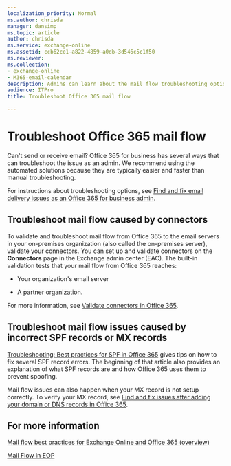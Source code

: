```yaml
---
localization_priority: Normal
ms.author: chrisda
manager: dansimp
ms.topic: article
author: chrisda
ms.service: exchange-online
ms.assetid: ccb62ce1-a822-4859-a0db-3d546c5c1f50
ms.reviewer: 
ms.collection: 
- exchange-online
- M365-email-calendar
description: Admins can learn about the mail flow troubleshooting options in Office 365.
audience: ITPro
title: Troubleshoot Office 365 mail flow

---
```


# Troubleshoot Office 365 mail flow

Can't send or receive email? Office 365 for business has several ways that can troubleshoot the issue as an admin. We recommend using the automated solutions because they are typically easier and faster than manual troubleshooting.

For instructions about troubleshooting options, see [Find and fix email delivery issues as an Office 365 for business admin](../fix-outlook-connection-problems-in-office-365/fix-outlook-connection-problems-in-office-365/find-and-fix-email-delivery-issues-as-an-office-365-for-business-admin.md).

## Troubleshoot mail flow caused by connectors

To validate and troubleshoot mail flow from Office 365 to the email servers in your on-premises organization (also called the on-premises server), validate your connectors. You can set up and validate connectors on the **Connectors** page in the Exchange admin center (EAC). The built-in validation tests that your mail flow from Office 365 reaches:

- Your organization's email server

- A partner organization.

For more information, see [Validate connectors in Office 365](use-connectors-to-configure-mail-flow/validate-connectors.md).

## Troubleshoot mail flow issues caused by incorrect SPF records or MX records

 [Troubleshooting: Best practices for SPF in Office 365](https://technet.microsoft.com/library/3aff33c5-1416-4867-a23b-e0c0c5b4d2be.aspx#SPFTroubleshoot) gives tips on how to fix several SPF record errors. The beginning of that article also provides an explanation of what SPF records are and how Office 365 uses them to prevent spoofing.

Mail flow issues can also happen when your MX record is not setup correctly. To verify your MX record, see [Find and fix issues after adding your domain or DNS records in Office 365](https://go.microsoft.com/fwlink/p/?LinkId=624017).

## For more information

[Mail flow best practices for Exchange Online and Office 365 (overview)](mail-flow-best-practices.md)

[Mail Flow in EOP](https://technet.microsoft.com/library/e109077e-cc85-4c19-ae40-d218ac7d0548.aspx)


